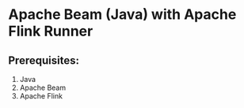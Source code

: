 # Apache Beam (Java) with Apache Flink Runner

## Prerequisites:
1. Java 
2. Apache Beam
3. Apache Flink